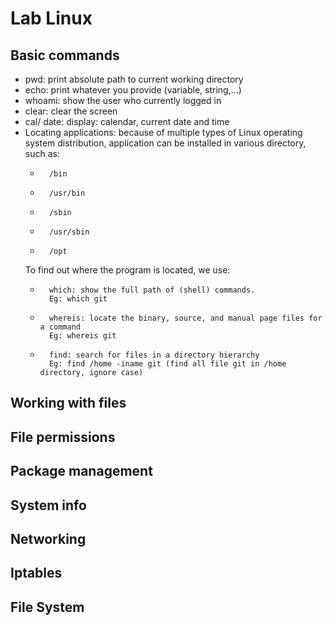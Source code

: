 # Lab Linux
## Basic commands
- pwd: print absolute path to current working directory 
- echo: print whatever you provide (variable, string,...)
- whoami: show the user who currently logged in
- clear: clear the screen
- cal/ date: display: calendar, current date and time
- Locating applications: because of multiple types of Linux operating system distribution, application can be installed in various directory, such as: 
    *       /bin
    *       /usr/bin
    *       /sbin
    *       /usr/sbin
    *       /opt
    To find out where the program is located, we use:  
    *       which: show the full path of (shell) commands.
            Eg: which git
    *       whereis: locate the binary, source, and manual page files for a command 
            Eg: whereis git
    *       find: search for files in a directory hierarchy
            Eg: find /home -iname git (find all file git in /home directory, ignore case) 
## Working with files
## File permissions
## Package management
## System info
## Networking
## Iptables
## File System